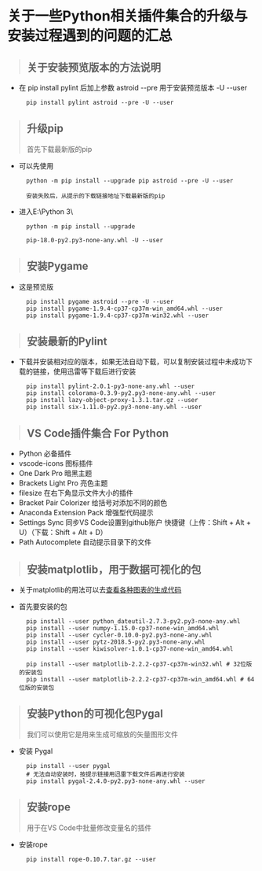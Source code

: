 # 关于一些Python相关插件集合的升级与安装过程遇到的问题的汇总

> ## 关于安装预览版本的方法说明

* 在 pip install pylint 后加上参数 astroid --pre 用于安装预览版本 -U --user

        pip install pylint astroid --pre -U --user

> ## 升级pip
>
> 首先下载最新版的pip

* 可以先使用

        python -m pip install --upgrade pip astroid --pre -U --user

        安装失败后，从提示的下载链接地址下载最新版的pip

* 进入E:\Python 3\

        python -m pip install --upgrade

        pip-18.0-py2.py3-none-any.whl -U --user

> ## 安装Pygame

* 这是预览版

        pip install pygame astroid --pre -U --user
        pip install pygame-1.9.4-cp37-cp37m-win_amd64.whl --user
        pip install pygame-1.9.4-cp37-cp37m-win32.whl --user

> ## 安装最新的Pylint

* 下载并安装相对应的版本，如果无法自动下载，可以复制安装过程中未成功下载的链接，使用迅雷等下载后进行安装

        pip install pylint-2.0.1-py3-none-any.whl --user
        pip install colorama-0.3.9-py2.py3-none-any.whl --user
        pip install lazy-object-proxy-1.3.1.tar.gz --user
        pip install six-1.11.0-py2.py3-none-any.whl --user

> ## VS Code插件集合 For Python

* Python 必备插件
* vscode-icons 图标插件
* One Dark Pro 暗黑主题
* Brackets Light Pro 亮色主题
* filesize 在右下角显示文件大小的插件
* Bracket Pair Colorizer 给括号对添加不同的颜色
* Anaconda Extension Pack 增强型代码提示
* Settings Sync 同步VS Code设置到github账户  快捷键（上传：Shift + Alt + U）（下载：Shift + Alt + D）
* Path Autocomplete 自动提示目录下的文件

> ## 安装matplotlib，用于数据可视化的包

* 关于matplotlib的用法可以去[查看各种图表的生成代码](https://matplotlib.org/gallery/)

* 首先要安装的包

        pip install --user python_dateutil-2.7.3-py2.py3-none-any.whl
        pip install --user numpy-1.15.0-cp37-none-win_amd64.whl
        pip install --user cycler-0.10.0-py2.py3-none-any.whl
        pip install --user pytz-2018.5-py2.py3-none-any.whl
        pip install --user kiwisolver-1.0.1-cp37-none-win_amd64.whl

        pip install --user matplotlib-2.2.2-cp37-cp37m-win32.whl # 32位版的安装包
        pip install --user matplotlib-2.2.2-cp37-cp37m-win_amd64.whl # 64位版的安装包

> ## 安装Python的可视化包Pygal
>
> 我们可以使用它是用来生成可缩放的矢量图形文件

* 安装 Pygal

        pip install --user pygal
        # 无法自动安装时，按提示链接用迅雷下载文件后再进行安装
        pip install pygal-2.4.0-py2.py3-none-any.whl --user

> ## 安装rope
>
> 用于在VS Code中批量修改变量名的插件

* 安装rope

        pip install rope-0.10.7.tar.gz --user
